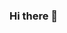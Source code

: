 ### Hi there 👋

<!--
Coloca la info de tu hoja de vida a traves de una clase o un struct de rust?
-->
